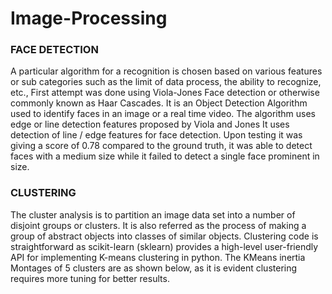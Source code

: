 # Image-Processing

### FACE DETECTION
A particular algorithm for a recognition is chosen based on various features or sub categories such as the limit of data process, the ability to recognize, etc.,
First attempt was done using Viola-Jones Face detection or otherwise commonly known as Haar Cascades. It is an Object Detection Algorithm used to identify faces in an image or a real time video.
The algorithm uses edge or line detection features proposed by Viola and Jones It uses detection of line / edge features for face detection. Upon testing it was giving a score of 0.78 compared to the ground truth, it was able to detect faces with a medium size while it failed to detect a single face prominent in size.

### CLUSTERING
The cluster analysis is to partition an image data set into a number of disjoint groups or clusters. It is also referred as the process of making a group of abstract objects into classes of similar objects.
Clustering code is straightforward as scikit-learn (sklearn) provides a high-level user-friendly API for implementing K-means clustering in python. The KMeans
inertia Montages of 5 clusters are as shown below, as it is evident clustering requires more tuning for better results. 

